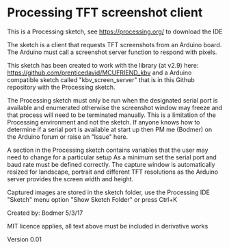 # Processing TFT screenshot client

This is a Processing sketch, see https://processing.org/ to download the IDE

The sketch is a client that requests TFT screenshots from an Arduino board.
The Arduino must call a screenshot server function to respond with pixels.

This sketch has been created to work with the library (at v2.9) here:
https://github.com/prenticedavid/MCUFRIEND_kbv
and a Arduino compatible sketch called "kbv_screen_server" that is in this Github repository
with the Processing sketch.

The Processing sketch must only be run when the designated serial port is available and enumerated
otherwise the screenshot window may freeze and that process will need to be terminated manually.
This is a limitation of the Processing environment and not the sketch.
If anyone knows how to determine if a serial port is available at start up then PM me (Bodmer)
on  the Arduino forum or raise an "Issue" here.

A section in the Processing sketch contains variables that the user may need to change for a particular setup
As a minimum set the serial port and baud rate must be defined correctly. The capture window is
automatically resized for landscape, portrait and different TFT resolutions as the Arduino server provides the
screen width and height.

Captured images are stored in the sketch folder, use the Processing IDE "Sketch" menu
option "Show Sketch Folder" or press Ctrl+K

Created by: Bodmer 5/3/17

MIT licence applies, all text above must be included in derivative works

Version 0.01
